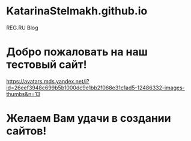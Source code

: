 # KatarinaStelmakh.github.io
REG.RU Blog
# Добро пожаловать на наш тестовый сайт!
https://avatars.mds.yandex.net/i?id=26eef3948c699b5b1000dc9e1bb2f068e31c1ad5-12486332-images-thumbs&n=13
# Желаем Вам удачи в создании сайтов!
